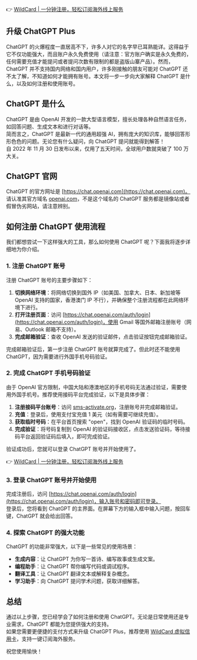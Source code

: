 👉 [WildCard | 一分钟注册，轻松订阅海外线上服务](https://bit.ly/bewildcard)

## 升级 ChatGPT Plus

ChatGPT 的火爆程度一直居高不下，许多人对它的名字早已耳熟能详。这得益于它不仅功能强大，而且账户永久免费使用（请注意：官方账户确实是永久免费的，任何需要充值才能提问或者提问次数有限制的都是盗版山寨产品）。然而，ChatGPT 并不支持国内网络和国内用户，许多刚接触的朋友可能对 ChatGPT 还不太了解，不知道如何才能拥有账号。本文将一步一步向大家解释 ChatGPT 是什么，以及如何注册和使用账号。

## ChatGPT 是什么

ChatGPT 是由 OpenAI 开发的一款大型语言模型，擅长处理各种自然语言任务，如回答问题、生成文本和进行对话等。  
简而言之，ChatGPT 是最新一代的通用超强 AI，拥有庞大的知识库，能够回答形形色色的问题。无论您有什么疑问，向 ChatGPT 提问就能得到解答！  
自 2022 年 11 月 30 日发布以来，仅用了五天时间，全球用户数就突破了 100 万大关。

## ChatGPT 官网

ChatGPT 的官方网址是 [https://chat.openai.com](https://chat.openai.com)。  
请认准其官方域名 [openai.com](https://openai.com)，不是这个域名的 ChatGPT 服务都是镜像站或者假冒伪劣网站，请注意辨别。

## 如何注册 ChatGPT 使用流程

我们都想尝试一下这样强大的工具，那么如何使用 ChatGPT 呢？下面我将逐步详细地为你介绍。

### 1. 注册 ChatGPT 账号

注册 ChatGPT 账号的主要步骤如下：

1. **切换网络环境**：将网络切换到国外 IP（如美国、加拿大、日本、新加坡等 OpenAI 支持的国家，香港澳门 IP 不行），并确保整个注册流程都在此网络环境下进行。
2. **打开注册页面**：访问 [https://chat.openai.com/auth/login](https://chat.openai.com/auth/login)，使用 Gmail 等国外邮箱注册账号（网易、Outlook 邮箱不支持）。
3. **完成邮箱验证**：查收 OpenAI 发送的验证邮件，点击验证按钮完成邮箱验证。

完成邮箱验证后，第一步注册 ChatGPT 账号就算完成了。但此时还不能使用 ChatGPT，因为需要进行外国手机号码验证。

### 2. 完成 ChatGPT 手机号码验证

由于 OpenAI 官方限制，中国大陆和港澳地区的手机号码无法通过验证，需要使用外国手机号。推荐使用接码平台完成验证，以下是具体步骤：

1. **注册接码平台账号**：访问 [sms-activate.org](https://sms-activate.org)，注册账号并完成邮箱验证。
2. **充值**：登录后，使用支付宝充值 1 美元（如有需要可继续充值）。
3. **获取临时号码**：在平台首页搜索 "open"，找到 OpenAI 验证码的临时号码。
4. **完成验证**：将号码复制到 OpenAI 的验证码接收区，点击发送验证码，等待接码平台返回验证码后填入，即可完成验证。

验证成功后，您就可以登录 ChatGPT 账号并开始使用了。

👉 [WildCard | 一分钟注册，轻松订阅海外线上服务](https://bit.ly/bewildcard)

### 3. 登录 ChatGPT 账号并开始使用

完成注册后，访问 [https://chat.openai.com/auth/login](https://chat.openai.com/auth/login)，输入账号和密码即可登录。  
登录后，您将看到 ChatGPT 的主界面。在屏幕下方的输入框中输入问题，按回车键，ChatGPT 就会给出回答。

### 4. 探索 ChatGPT 的强大功能

ChatGPT 的功能非常强大，以下是一些常见的使用场景：

- **生成内容**：让 ChatGPT 为你写一首诗、编写故事或生成文案。
- **编程助手**：让 ChatGPT 帮你编写代码或调试程序。
- **翻译工具**：让 ChatGPT 翻译文本或解释复杂概念。
- **学习助手**：向 ChatGPT 提问学术问题，获取详细解答。

## 总结

通过以上步骤，您已经学会了如何注册和使用 ChatGPT。无论是日常使用还是专业需求，ChatGPT 都能为您提供强大的支持。  
如果您需要更便捷的支付方式来升级 ChatGPT Plus，推荐使用 [WildCard 虚拟信用卡](https://bit.ly/bewildcard)，支持一键订阅海外服务。

祝您使用愉快！